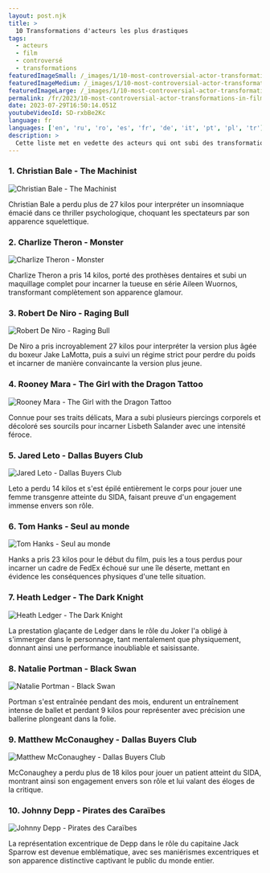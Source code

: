 ```yaml
---
layout: post.njk
title: >
  10 Transformations d'acteurs les plus drastiques
tags:
  - acteurs
  - film
  - controversé
  - transformations
featuredImageSmall: /_images/1/10-most-controversial-actor-transformations-in-film-history-cover-fr-small.webp
featuredImageMedium: /_images/1/10-most-controversial-actor-transformations-in-film-history-cover-fr-medium.webp
featuredImageLarge: /_images/1/10-most-controversial-actor-transformations-in-film-history-cover-fr-large.webp
permalink: /fr/2023/10-most-controversial-actor-transformations-in-film-history.html
date: 2023-07-29T16:50:14.051Z
youtubeVideoId: SD-rxbBe2Kc
language: fr
languages: ['en', 'ru', 'ro', 'es', 'fr', 'de', 'it', 'pt', 'pl', 'tr']
description: >
  Cette liste met en vedette des acteurs qui ont subi des transformations physiques drastiques pour leurs rôles au cinéma, laissant le public stupéfait et suscitant des débats sur les limites que les acteurs sont prêts à repousser pour leur métier.
---
```


### 1. Christian Bale - The Machinist

![Christian Bale - The Machinist](/_images/e/ec55ba9d20ba4f429d37c648d5c2a55c-medium.webp)

Christian Bale a perdu plus de 27 kilos pour interpréter un insomniaque émacié dans ce thriller psychologique, choquant les spectateurs par son apparence squelettique.

### 2. Charlize Theron - Monster

![Charlize Theron - Monster](/_images/9/93644eb474260b7e567c5729df17e215-medium.webp)

Charlize Theron a pris 14 kilos, porté des prothèses dentaires et subi un maquillage complet pour incarner la tueuse en série Aileen Wuornos, transformant complètement son apparence glamour.

### 3. Robert De Niro - Raging Bull

![Robert De Niro - Raging Bull](/_images/3/3e2d17d0943edff2b4c05faa971584b3-medium.webp)

De Niro a pris incroyablement 27 kilos pour interpréter la version plus âgée du boxeur Jake LaMotta, puis a suivi un régime strict pour perdre du poids et incarner de manière convaincante la version plus jeune.

### 4. Rooney Mara - The Girl with the Dragon Tattoo

![Rooney Mara - The Girl with the Dragon Tattoo](/_images/0/0f7ea63430fa79f2e642ed20edff03cc-medium.webp)

Connue pour ses traits délicats, Mara a subi plusieurs piercings corporels et décoloré ses sourcils pour incarner Lisbeth Salander avec une intensité féroce.

### 5. Jared Leto - Dallas Buyers Club

![Jared Leto - Dallas Buyers Club](/_images/a/ad5acb58a389268f9f1c72e8811ef674-medium.webp)

Leto a perdu 14 kilos et s'est épilé entièrement le corps pour jouer une femme transgenre atteinte du SIDA, faisant preuve d'un engagement immense envers son rôle.

### 6. Tom Hanks - Seul au monde

![Tom Hanks - Seul au monde](/_images/8/83633588faf0efe2d2a82b9b3f84653d-medium.webp)

Hanks a pris 23 kilos pour le début du film, puis les a tous perdus pour incarner un cadre de FedEx échoué sur une île déserte, mettant en évidence les conséquences physiques d'une telle situation.

### 7. Heath Ledger - The Dark Knight

![Heath Ledger - The Dark Knight](/_images/2/2e7c9d833d0a843e46c66aeae0452afe-medium.webp)

La prestation glaçante de Ledger dans le rôle du Joker l'a obligé à s'immerger dans le personnage, tant mentalement que physiquement, donnant ainsi une performance inoubliable et saisissante.

### 8. Natalie Portman - Black Swan

![Natalie Portman - Black Swan](/_images/a/a322436e87ad4051ad7cb2632bf77396-medium.webp)

Portman s'est entraînée pendant des mois, endurent un entraînement intense de ballet et perdant 9 kilos pour représenter avec précision une ballerine plongeant dans la folie.

### 9. Matthew McConaughey - Dallas Buyers Club

![Matthew McConaughey - Dallas Buyers Club](/_images/a/a421525fc4c226a77d28db01d19df912-medium.webp)

McConaughey a perdu plus de 18 kilos pour jouer un patient atteint du SIDA, montrant ainsi son engagement envers son rôle et lui valant des éloges de la critique.

### 10. Johnny Depp - Pirates des Caraïbes

![Johnny Depp - Pirates des Caraïbes](/_images/a/afca1a3442cae0b27dd6014b81669414-medium.webp)

La représentation excentrique de Depp dans le rôle du capitaine Jack Sparrow est devenue emblématique, avec ses maniérismes excentriques et son apparence distinctive captivant le public du monde entier.

